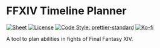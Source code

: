 # FFXIV Timeline Planner

[![Sheet](https://img.shields.io/website?color=0F9D58&label=sheet&logo=Google-Sheets&url=https%3A%2F%2Fdocs.google.com%2Fspreadsheets%2Fd%2F1ZqwqOAT7fs6sxgc8VEIKcQhxT18i6cgd6nod-VD6kj0)](https://tinyurl.com/yyy97kse)
[![License](https://img.shields.io/github/license/CostasAK/ffxiv-timeline-planner)](https://github.com/CostasAK/ffxiv-timeline-planner/blob/master/LICENSE)
[![Code Style: prettier-standard](https://img.shields.io/badge/code%20style-prettier--standard-F4E136)](https://www.npmjs.com/package/prettier-standard)<!--
[![Language](https://img.shields.io/github/languages/top/costasak/the-stalk-market)](https://github.com/CostasAK/the-stalk-market)
[![Watchers](https://img.shields.io/github/watchers/costasak/the-stalk-market)](https://github.com/CostasAK/the-stalk-market)
[![Stars](https://img.shields.io/github/stars/costasak/the-stalk-market)](https://github.com/CostasAK/the-stalk-market)
[![Forks](https://img.shields.io/github/forks/costasak/the-stalk-market)](https://github.com/CostasAK/the-stalk-market)-->
[![Ko-fi](https://img.shields.io/badge/ko--fi-costas-F16061?logo=ko-fi)](https://ko-fi.com/costas)

A tool to plan abilities in fights of Final Fantasy XIV.
